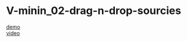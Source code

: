 # V-minin_02-drag-n-drop-sourcies  
[demo](https://skirnevskyialeksandr.github.io/V-minin_02-drag-n-drop-sourcies/)  
[video](https://vladilen.ru/marathon/drag)
